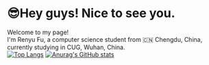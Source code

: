 # 😎Hey guys! Nice to see you.<br>
Welcome to my page!<br>
I'm Renyu Fu, a computer science student from 🇨🇳 Chengdu, China, currently studying in CUG, Wuhan, China.<br>
[![Top Langs](https://github-readme-stats.vercel.app/api/top-langs/?username=Parker-rfu&hide=javascript,html)](https://github.com/Parker-rfu/github-readme-stats)
[![Anurag's GitHub stats](https://github-readme-stats.vercel.app/api?username=Parker-rfu&show_icons=true&theme=buefu)](https://github.com/Parker-rfu/github-readme-stats)

